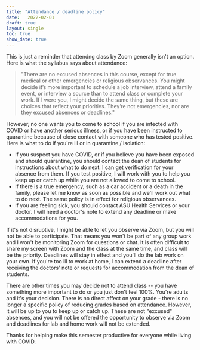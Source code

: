 ```yaml
---
title: "Attendance / deadline policy"
date:   2022-02-01
draft: true
layout: single
toc: true
show_date: true
--- 
```


This is just a reminder that attendng class by Zoom generally isn't an option. Here is what the syllabus says about attendance: 

>"There are no excused absences in this course, except for true medical or other emergencies or religious observances. You might decide it’s more important to schedule a job interview, attend a family event, or interview a source than to attend class or complete your work. If I were you, I might decide the same thing, but these are choices that reflect your priorities. They’re not emergencies, nor are they excused absences or deadlines."

However, no one wants you to come to school if you are infected with COVID or have another serious illness, or if you have been instructed to quarantine because of close contact with someone who has tested positive. Here is what to do if you're ill or in quarantine / isolation: 

* If you suspect you have COVID, or if you believe you have been exposed and should quarantine, you should contact the dean of students for instructions about what to do next. I can get verification for your absence from them.   If you test positive, I will work with you to help you keep up or catch up while you are not allowed to come to school. 
* If there is a true emergency, such as a car accident or a death in the family, please let me know as soon as possible and we'll work out what to do next. The same policy is in effect for religious observances. 
* If you are feeling sick, you should contact ASU Health Services or your doctor. I will need a doctor's note to extend any deadline or make accommodations for you.  

If it's not disruptive, I might be able to let you observe via Zoom, but you will not be able to participate. That means you won't be part of any group work and I won't be monitoring Zoom for questions or chat. It is often difficult to share my screen with Zoom and the class at the same time, and class will be the priority. Deadlines will stay in effect and you'll do the lab work on  your own. If you're too ill to work at home, I can extend a deadline after receiving the doctors' note or requests for accommodation from the dean of students. 

There are other times you may decide not to attend class -- you have something more important to do or you just don't feel 100%. You're adults and it's your decision. There is no direct affect on your grade - there is no longer a specific policy of reducing grades based on attendance.  However, it will be up to you to keep up or catch up. These are not "excused" absences, and you will not be offered the opportunity to observe via Zoom and deadlines for lab and home work will not be extended. 

Thanks for helping make this semester productive for everyone while living with COVID. 